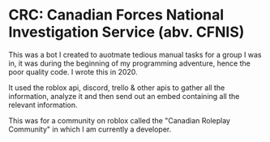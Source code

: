 # CRC: Canadian Forces National Investigation Service (abv. CFNIS)

This was a bot I created to auotmate tedious manual tasks for a group I was in, it was during the beginning of my programming adventure, hence the poor quality code. I wrote this in 2020.

It used the roblox api, discord, trello & other apis to gather all the information, analyze it and then send out an embed containing all the relevant information.

This was for a community on roblox called the "Canadian Roleplay Community" in which I am currently a developer.
